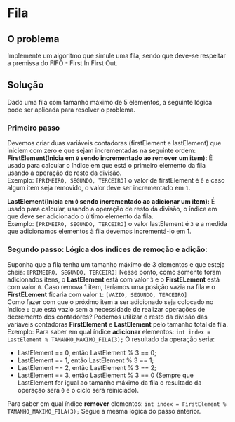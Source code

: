 # Fila

## O problema
Implemente um algoritmo que simule uma fila, sendo que deve-se respeitar a 
premissa do FIFO - First In First Out.

## Solução
Dado uma fila com tamanho máximo de 5 elementos, a seguinte lógica pode ser aplicada para resolver o problema.
### Primeiro passo
Devemos criar duas variáveis contadoras (firstElement e lastElement) que  iniciem com zero e que sejam incrementadas na seguinte ordem:
**FirstElement(Inicia em `0` sendo incrementado ao remover um item):** É usado para calcular o índice em que está o primeiro elemento da fila usando a 
operação de resto da divisão. <br>
Exemplo:
`[PRIMEIRO, SEGUNDO, TERCEIRO]` o valor de firstElement é `0` e caso algum item seja removido, o valor deve ser
incrementado em `1`.

**LastElement(Inicia em `0` sendo incrementado ao adicionar um item):** É usado para calcular, usando a operação de resto da divisão, o índice em que deve ser adicionado o último elemento da fila.<br> 
Exemplo:
`[PRIMEIRO, SEGUNDO, TERCEIRO]` o valor lastElement é `3` e a medida que adicionamos elementos à fila
devemos incrementá-lo em 1.

### Segundo passo: Lógica dos índices de remoção e adição:
Suponha que a fila tenha um tamanho máximo de 3 elementos e que esteja cheia:
`[PRIMEIRO, SEGUNDO, TERCEIRO]`
Nesse ponto, como somente foram adicionados itens, o **LastElement** está com valor `3` e o **FirstELement**
está com valor `0`. Caso remova 1 item, teríamos uma posição vazia na fila e o **FirstELement**
ficaria com valor `1`:
`[VAZIO, SEGUNDO, TERCEIRO]`<br>
Como fazer com que o próximo item a ser adicionado seja colocado no índice `0` que está vazio sem a necessidade de realizar
operações de decremento dos contadores?
Podemos utilizar o resto da divisão das variáveis contadoras **FirstElement** e **LastElement** pelo tamanho
total da fila. Exemplo:
Para saber em qual índice **adicionar** elementos:
`int index = LastElement % TAMANHO_MAXIMO_FILA(3);`
O resultado da operação seria:
- LastElement == 0, então LastElement % 3 == 0;
- LastElement == 1, então LastElement % 3 == 1;
- LastElement == 2, então LastElement % 3 == 2;
- LastElement == 3, então LastElement % 3 == 0 (Sempre que LastElement for igual ao tamanho máximo da fila
o resultado da operação será `0` e o ciclo será reiniciado).

Para saber em qual índice **remover** elementos:
`int index = FirstElement % TAMANHO_MAXIMO_FILA(3);`
Segue a mesma lógica do passo anterior.
